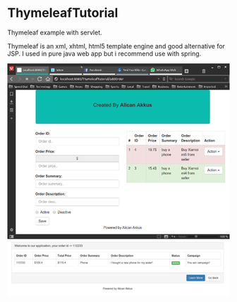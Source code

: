 # ThymeleafTutorial
Thymeleaf example with servlet.

Thymeleaf is an  xml, xhtml, html5 template engine and good alternative  for JSP. 
I used in pure java web app but i recommend use with spring.

![Alt text](/WebContent/static/images/ss_ui.png?raw=true "Example Order UI")
![Alt text](/WebContent/static/images/literals_ui.png?raw=true "Example Literals UI")

